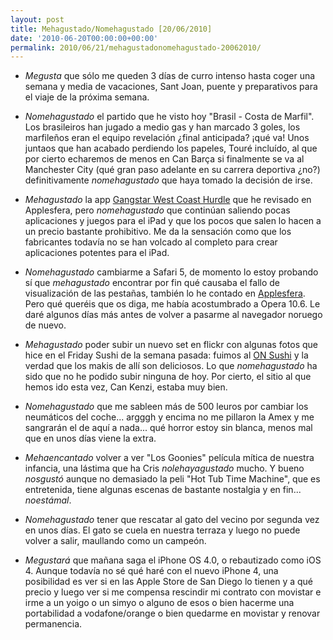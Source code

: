 ```yaml
---
layout: post
title: Mehagustado/Nomehagustado [20/06/2010]
date: '2010-06-20T00:00:00+00:00'
permalink: 2010/06/21/mehagustadonomehagustado-20062010/
---
```

- *Megusta* que sólo me queden 3 días de curro intenso hasta coger una semana y media de vacaciones, Sant Joan, puente y preparativos para el viaje de la próxima semana.

- *Nomehagustado* el partido que he visto hoy "Brasil - Costa de Marfil". Los brasileiros han jugado a medio gas y han marcado 3 goles, los marfileños eran el equipo revelación ¿final anticipada? ¡qué va! Unos juntaos que han acabado perdiendo los papeles, Touré incluído, al que por cierto echaremos de menos en Can Barça si finalmente se va al Manchester City (qué gran paso adelante en su carrera deportiva ¿no?) definitivamente *nomehagustado* que haya tomado la decisión de irse.

- *Mehagustado* la app [Gangstar West Coast Hurdle](http://www.applesfera.com/aplicaciones-moviles/probamos-gangtar-west-coast-hustle-hd-para-el-ipad) que he revisado en Applesfera, pero *nomehagustado* que continúan saliendo pocas aplicaciones y juegos para el iPad y que los pocos que salen lo hacen a un precio bastante prohibitivo. Me da la sensación como que los fabricantes todavía no se han volcado al completo para crear aplicaciones potentes para el iPad.

- *Nomehagustado* cambiarme a Safari 5, de momento lo estoy probando sí que *mehagustado* encontrar por fin qué causaba el fallo de visualización de las pestañas, también lo he contado en [Applesfera](http://www.applesfera.com/aplicaciones/solucion-al-bug-de-visualizacion-de-las-pestanas-en-safari). Pero qué queréis que os diga, me había acostumbrado a Opera 10.6. Le daré algunos días más antes de volver a pasarme al navegador noruego de nuevo.

- *Mehagustado* poder subir un nuevo set en flickr con algunas fotos que hice en el Friday Sushi de la semana pasada: fuimos al [ON Sushi](http://www.flickr.com/photos/savior1980/sets/72157624183753203/) y la verdad que los makis de allí son deliciosos. Lo que *nomehagustado* ha sido que no he podido subir ninguna de hoy. Por cierto, el sitio al que hemos ido esta vez, Can Kenzi, estaba muy bien.

- *Nomehagustado* que me sableen más de 500 leuros por cambiar los neumáticos del coche... argggh y encima no me pillaron la Amex y me sangrarán el de aquí a nada... qué horror estoy sin blanca, menos mal que en unos días viene la extra.

- *Mehaencantado* volver a ver "Los Goonies" película mítica de nuestra infancia, una lástima que ha Cris *nolehayagustado* mucho. Y bueno *nosgustó* aunque no demasiado la peli "Hot Tub Time Machine", que es entretenida, tiene algunas escenas de bastante nostalgia y en fin... *noestámal*.

- *Nomehagustado* tener que rescatar al gato del vecino por segunda vez en unos días. El gato se cuela en nuestra terraza y luego no puede volver a salir, maullando como un campeón.

- *Megustará* que mañana saga el iPhone OS 4.0, o rebautizado como iOS 4. Aunque todavía no sé qué haré con el nuevo iPhone 4, una posibilidad es ver si en las Apple Store de San Diego lo tienen y  a qué precio y luego ver si me compensa rescindir mi contrato con movistar e irme a un yoigo o un simyo o alguno de esos o bien hacerme una portabilidad a vodafone/orange o bien quedarme en movistar y renovar permanencia.
